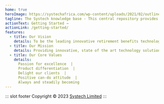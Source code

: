 ```yaml
---
home: true
heroImage: https://systechafrica.com/wp-content/uploads/2021/02/outline-fundmaster-500x500.png
tagline: The Systech knowledge base - This central repository provides relevant information on how to setup various products and getting started at systech
actionText: Getting Started →
actionLink: /getting-started/
features:
  - title: Our Vision
    details: To be the leading innovative retirement benefits technology solutions provider in Africa.
  - title: Our Mission
    details: Providing innovative, state of the art technology solutions to the retirement benefits industry ensuring industry best practices, compliance and learning, while maintaining motivated human resources.
  - title: Our Core Values
    details:
      Passion for excellence  |
      Product differentiation  |
      Delight our clients  |
      Positive can-do attitude  |
      Always and steadily becoming  
---
```

::: slot footer
Copyright © 2023 [Systech Limited](https://systechafrica.com/)
:::